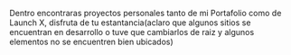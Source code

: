 
Dentro encontraras proyectos personales tanto de mi Portafolio como de Launch X, disfruta de tu estantancia(aclaro que algunos sitios se encuentran en desarrollo o tuve que cambiarlos de raiz y algunos elementos no se encuentren bien ubicados) 
